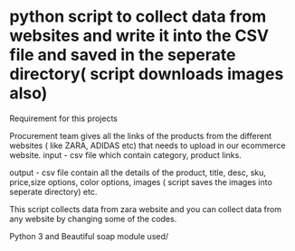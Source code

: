 # python script to collect data from websites and write it into the CSV file and saved in the seperate directory( script downloads images also)

Requirement for this projects

Procurement team gives all the links of the products from the different websites ( like ZARA, ADIDAS etc) that needs to upload in our ecommerce website. 
input - csv file which contain category, product links.

output - csv file contain all the details of the product, title, desc, sku, price,size options, color options, images (  script saves the images into seperate directory) etc.

This script collects data from zara website and you can collect data from any website by changing some of the codes.

Python 3 and Beautiful soap module used/



